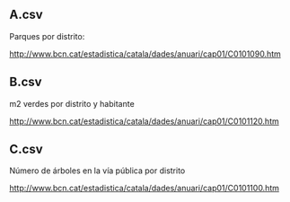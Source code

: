A.csv
-----

Parques por distrito:

http://www.bcn.cat/estadistica/catala/dades/anuari/cap01/C0101090.htm

B.csv
------

m2 verdes por distrito y habitante

http://www.bcn.cat/estadistica/catala/dades/anuari/cap01/C0101120.htm

C.csv
------

Número de árboles en la vía pública por distrito

http://www.bcn.cat/estadistica/catala/dades/anuari/cap01/C0101100.htm
